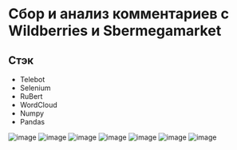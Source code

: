 # Сбор и анализ комментариев с Wildberries и Sbermegamarket

## Стэк
- Telebot
- Selenium
- RuBert
- WordCloud
- Numpy
- Pandas

![image](https://github.com/LarionovDaniil/Wb_SberMarket_parsing/assets/110013254/ff702282-78cf-4cf2-8781-136bcef92ad6)
![image](https://github.com/LarionovDaniil/Wb_SberMarket_parsing/assets/110013254/c703acd2-ef2d-4791-a4a4-bcae83028cf7)
![image](https://github.com/LarionovDaniil/Wb_SberMarket_parsing/assets/110013254/5ce59708-a248-440d-af8e-ee3304f515ae)
![image](https://github.com/LarionovDaniil/Wb_SberMarket_parsing/assets/110013254/cee4dbc4-7358-485c-8dca-4528f0d9ed6e)
![image](https://github.com/LarionovDaniil/Wb_SberMarket_parsing/assets/110013254/dac4c5a9-d760-42d1-816b-29d55677a517)
![image](https://github.com/LarionovDaniil/Wb_SberMarket_parsing/assets/110013254/f728199c-20f2-4449-8933-e3211e294afa)
![image](https://github.com/LarionovDaniil/Wb_SberMarket_parsing/assets/110013254/8f094b81-44b4-4e8b-9957-2d070920b76b)

